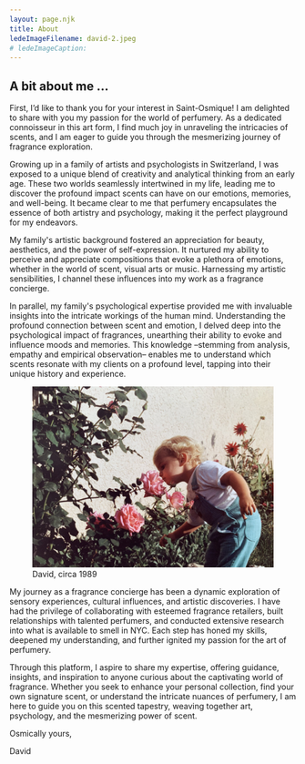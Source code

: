 ```yaml
---
layout: page.njk
title: About
ledeImageFilename: david-2.jpeg
# ledeImageCaption:
---
```

## A bit about me ...

First, I’d like to thank you for your interest in Saint-Osmique! I am delighted to share with you my passion for the world of perfumery. As a dedicated connoisseur in this art form, I find much joy in unraveling the intricacies of scents, and I am eager to guide you through the mesmerizing journey of fragrance exploration.

Growing up in a family of artists and psychologists in Switzerland, I was exposed to a unique blend of creativity and analytical thinking from an early age. These two worlds seamlessly intertwined in my life, leading me to discover the profound impact scents can have on our emotions, memories, and well-being. It became clear to me that perfumery encapsulates the essence of both artistry and psychology, making it the perfect playground for my endeavors.

My family's artistic background fostered an appreciation for beauty, aesthetics, and the power of self-expression. It nurtured my ability to perceive and appreciate compositions that evoke a plethora of emotions, whether in the world of scent, visual arts or music. Harnessing my artistic sensibilities, I channel these influences into my work as a fragrance concierge.

In parallel, my family's psychological expertise provided me with invaluable insights into the intricate workings of the human mind. Understanding the profound connection between scent and emotion, I delved deep into the psychological impact of fragrances, unearthing their ability to evoke and influence moods and memories. This knowledge –stemming from analysis, empathy and empirical observation– enables me to understand which scents resonate with my clients on a profound level, tapping into their unique history and experience.

<figure>
  <img src="/assets/david-1.jpeg"> 
  <figcaption>David, circa 1989</figcaption>
</figure>

My journey as a fragrance concierge has been a dynamic exploration of sensory experiences, cultural influences, and artistic discoveries. I have had the privilege of collaborating with esteemed fragrance retailers, built relationships with talented perfumers, and conducted extensive research into what is available to smell in NYC. Each step has honed my skills, deepened my understanding, and further ignited my passion for the art of perfumery.

Through this platform, I aspire to share my expertise, offering guidance, insights, and inspiration to anyone curious about the captivating world of fragrance. Whether you seek to enhance your personal collection, find your own signature scent, or understand the intricate nuances of perfumery, I am here to guide you on this scented tapestry, weaving together art, psychology, and the mesmerizing power of scent.

Osmically yours,

David